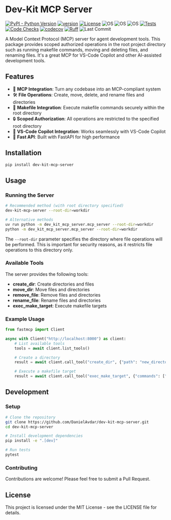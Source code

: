 # Dev-Kit MCP Server

[![PyPI - Python Version](https://img.shields.io/pypi/pyversions/dev-kit-mcp-server)](https://pypi.org/project/dev-kit-mcp-server/)
[![version](https://img.shields.io/pypi/v/dev-kit-mcp-server)](https://img.shields.io/pypi/v/dev-kit-mcp-server)
[![License](https://img.shields.io/:license-MIT-blue.svg)](https://opensource.org/licenses/MIT)
![OS](https://img.shields.io/badge/ubuntu-blue?logo=ubuntu)
![OS](https://img.shields.io/badge/win-blue?logo=windows)
![OS](https://img.shields.io/badge/mac-blue?logo=apple)
[![Tests](https://github.com/DanielAvdar/dev-kit-mcp-server/actions/workflows/ci.yml/badge.svg)](https://github.com/DanielAvdar/dev-kit-mcp-server/actions/workflows/ci.yml)
[![Code Checks](https://github.com/DanielAvdar/dev-kit-mcp-server/actions/workflows/code-checks.yml/badge.svg)](https://github.com/DanielAvdar/dev-kit-mcp-server/actions/workflows/code-checks.yml)
[![codecov](https://codecov.io/gh/DanielAvdar/dev-kit-mcp-server/graph/badge.svg?token=N0V9KANTG2)](https://codecov.io/gh/DanielAvdar/dev-kit-mcp-server)
[![Ruff](https://img.shields.io/endpoint?url=https://raw.githubusercontent.com/astral-sh/ruff/main/assets/badge/v2.json)](https://github.com/astral-sh/ruff)
![Last Commit](https://img.shields.io/github/last-commit/DanielAvdar/dev-kit-mcp-server/main)

A Model Context Protocol (MCP) server for agent development tools.
This package provides scoped authorized operations in the root project directory such as running makefile commands, moving and deleting files, and renaming files. It's a great MCP for VS-Code Copilot and other AI-assisted development tools.

## Features

- 🔌 **MCP Integration**: Turn any codebase into an MCP-compliant system
- 🛠️ **File Operations**: Create, move, delete, and rename files and directories
- 🔧 **Makefile Integration**: Execute makefile commands securely within the root directory
- 🔒 **Scoped Authorization**: All operations are restricted to the specified root directory
- 🔄 **VS-Code Copilot Integration**: Works seamlessly with VS-Code Copilot
- 🚀 **Fast API**: Built with FastAPI for high performance

## Installation

```bash
pip install dev-kit-mcp-server
```

## Usage

### Running the Server

```bash
# Recommended method (with root directory specified)
dev-kit-mcp-server --root-dir=workdir

# Alternative methods
uv run python -m dev_kit_mcp_server.mcp_server --root-dir=workdir
python -m dev_kit_mcp_server.mcp_server --root-dir=workdir
```

The `--root-dir` parameter specifies the directory where file operations will be performed. This is important for security reasons, as it restricts file operations to this directory only.

### Available Tools

The server provides the following tools:

- **create_dir**: Create directories and files
- **move_dir**: Move files and directories
- **remove_file**: Remove files and directories
- **rename_file**: Rename files and directories
- **exec_make_target**: Execute makefile targets

### Example Usage

```python
from fastmcp import Client

async with Client("http://localhost:8000") as client:
    # List available tools
    tools = await client.list_tools()

    # Create a directory
    result = await client.call_tool("create_dir", {"path": "new_directory"})

    # Execute a makefile target
    result = await client.call_tool("exec_make_target", {"commands": ["test"]})
```

## Development

### Setup

```bash
# Clone the repository
git clone https://github.com/DanielAvdar/dev-kit-mcp-server.git
cd dev-kit-mcp-server

# Install development dependencies
pip install -e ".[dev]"

# Run tests
pytest
```

### Contributing

Contributions are welcome! Please feel free to submit a Pull Request.

## License

This project is licensed under the MIT License - see the LICENSE file for details.
